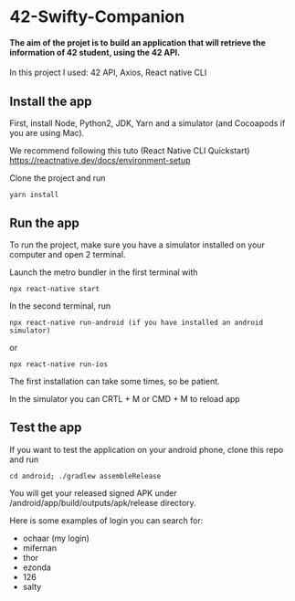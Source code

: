 # 42-Swifty-Companion
#### The aim of the projet is to build an application that will retrieve the information of 42 student, using the 42 API.

In this project I used: 42 API, Axios, React native CLI

## Install the app

First, install  Node, Python2, JDK, Yarn and a simulator (and Cocoapods if you are using Mac).

We recommend following this tuto (React Native CLI Quickstart) https://reactnative.dev/docs/environment-setup


Clone the project and run

```
yarn install
```

## Run the app

To run the project, make sure you have a simulator installed on your computer and open 2 terminal.

Launch the metro bundler in the first terminal with

```
npx react-native start
```

In the second terminal, run

```
npx react-native run-android (if you have installed an android simulator)
```

or

```
npx react-native run-ios
```
The first installation can take some times, so be patient.

In the simulator you can CRTL + M or CMD + M to reload app

## Test the app

If you want to test the application on your android phone, clone this repo and run

```
cd android; ./gradlew assembleRelease
```

You will get your released signed APK under /android/app/build/outputs/apk/release directory.

Here is some examples of login you can search for:

- ochaar (my login)
- mifernan
- thor
- ezonda
- 126
- salty
